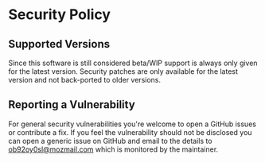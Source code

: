 # Security Policy

## Supported Versions

Since this software is still considered beta/WIP support is always only given for the latest version. Security patches are only available for the latest version and not back-ported to older versions.

## Reporting a Vulnerability

For general security vulnerabilities you're welcome to open a GitHub issues or contribute a fix. If you feel the vulnerability should not be disclosed you can open a generic issue on GitHub and email to the details to [ob92oy0sl@mozmail.com](mailto:ob92oy0sl@mozmail.com) which is monitored by the maintainer.
